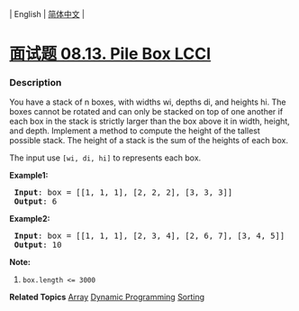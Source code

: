 | English | [简体中文](README.md) |

# [面试题 08.13. Pile Box LCCI](https://leetcode.cn/problems/pile-box-lcci)
 ### Description
<p>You have a stack of n boxes, with widths wi, depths di, and heights hi. The boxes cannot be rotated and can only be stacked on top of one another if each box in the stack is strictly larger than the box above it in width, height, and depth. Implement a method to compute the height of the tallest possible stack. The height of a stack is the sum of the heights of each box.</p>

<p>The input use <code>[wi, di, hi]</code>&nbsp;to represents each box.</p>

<p><strong>Example1:</strong></p>

<pre>
<strong> Input</strong>: box = [[1, 1, 1], [2, 2, 2], [3, 3, 3]]
<strong> Output</strong>: 6
</pre>

<p><strong>Example2:</strong></p>

<pre>
<strong> Input</strong>: box = [[1, 1, 1], [2, 3, 4], [2, 6, 7], [3, 4, 5]]
<strong> Output</strong>: 10
</pre>

<p><strong>Note:</strong></p>

<ol>
	<li><code>box.length &lt;= 3000</code></li>
</ol>

**Related Topics**  [Array](https://leetcode.cn/tag/array) [Dynamic Programming](https://leetcode.cn/tag/dynamic-programming) [Sorting](https://leetcode.cn/tag/sorting) 